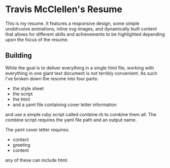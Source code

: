 # Travis McClellen's Resume

This is my resume. It features a responsive design, some simple unobtrusive animations, inline svg images, and dynamically built content that allows for different skills and achievements to be highlighted depending upon the focus of the resume. 

## Building

While the goal is to deliver everything in a single html file, working with everything in one giant text document is not terribly convenient. As such I've broken down the resume into four parts:

- the style sheet
- the script
- the html
- and a yaml file containing cover letter information

and use a simple ruby script called combine.rb to combine them all. The combine script requires the yaml file path and an output name. 

The yaml cover letter requires:

- contact
- greeting
- content

any of these can include html.